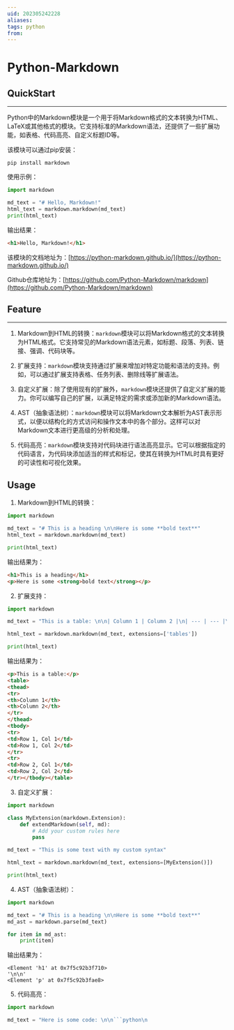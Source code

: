 ```yaml
---
uid: 202305242228
aliases: 
tags: python 
from: 
---
```

# Python-Markdown

## QuickStart
---

Python中的Markdown模块是一个用于将Markdown格式的文本转换为HTML、LaTeX或其他格式的模块。它支持标准的Markdown语法，还提供了一些扩展功能，如表格、代码高亮、自定义标题ID等。

该模块可以通过pip安装：

```
pip install markdown
```

使用示例：

```python
import markdown

md_text = "# Hello, Markdown!"
html_text = markdown.markdown(md_text)
print(html_text)
```

输出结果：

```html
<h1>Hello, Markdown!</h1>
```

该模块的文档地址为：[https://python-markdown.github.io/](https://python-markdown.github.io/)

Github仓库地址为：[https://github.com/Python-Markdown/markdown](https://github.com/Python-Markdown/markdown)

## Feature
---

1. Markdown到HTML的转换：`markdown`模块可以将Markdown格式的文本转换为HTML格式。它支持常见的Markdown语法元素，如标题、段落、列表、链接、强调、代码块等。

2. 扩展支持：`markdown`模块支持通过扩展来增加对特定功能和语法的支持。例如，可以通过扩展支持表格、任务列表、删除线等扩展语法。

3. 自定义扩展：除了使用现有的扩展外，`markdown`模块还提供了自定义扩展的能力。你可以编写自己的扩展，以满足特定的需求或添加新的Markdown语法。

4. AST（抽象语法树）：`markdown`模块可以将Markdown文本解析为AST表示形式，以便以结构化的方式访问和操作文本中的各个部分。这样可以对Markdown文本进行更高级的分析和处理。

5. 代码高亮：`markdown`模块支持对代码块进行语法高亮显示。它可以根据指定的代码语言，为代码块添加适当的样式和标记，使其在转换为HTML时具有更好的可读性和可视化效果。

## Usage

1. Markdown到HTML的转换：

```python
import markdown

md_text = "# This is a heading \n\nHere is some **bold text**"
html_text = markdown.markdown(md_text)

print(html_text)
```

输出结果为：

```html
<h1>This is a heading</h1>
<p>Here is some <strong>bold text</strong></p>
```

2. 扩展支持：

```python
import markdown

md_text = "This is a table: \n\n| Column 1 | Column 2 |\n| --- | --- |\n| Row 1, Col 1 | Row 1, Col 2 |\n| Row 2, Col 1 | Row 2, Col 2 |"

html_text = markdown.markdown(md_text, extensions=['tables'])

print(html_text)
```

输出结果为：

```html
<p>This is a table:</p>
<table>
<thead>
<tr>
<th>Column 1</th>
<th>Column 2</th>
</tr>
</thead>
<tbody>
<tr>
<td>Row 1, Col 1</td>
<td>Row 1, Col 2</td>
</tr>
<tr>
<td>Row 2, Col 1</td>
<td>Row 2, Col 2</td>
</tr></tbody></table>

```

3. 自定义扩展：

```python
import markdown

class MyExtension(markdown.Extension):
    def extendMarkdown(self, md):
        # Add your custom rules here
        pass

md_text = "This is some text with my custom syntax"

html_text = markdown.markdown(md_text, extensions=[MyExtension()])

print(html_text)
```

4. AST（抽象语法树）：

```python
import markdown

md_text = "# This is a heading \n\nHere is some **bold text**"
md_ast = markdown.parse(md_text)

for item in md_ast:
    print(item)

```

输出结果为：

```
<Element 'h1' at 0x7f5c92b3f710>
'\n\n'
<Element 'p' at 0x7f5c92b3fae8>
```

5. 代码高亮：

```python
import markdown

md_text = "Here is some code: \n\n```python\n
